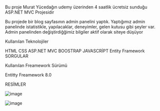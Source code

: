 Bu proje Murat Yücedağın udemy üzerinden 4 saatlik ücretsiz sunduğu ASP.NET MVC Projesidir

Bu projede bir blog sayfasının admin panelini yaptık. Yaptığımız admin panelinde istatistikle, yapılacaklar, deneyimler, gelen kutusu gibi şeyler var. Admin panelinden değiştirdiğğimiz bilgiler aktif olarak siteye düşüyor

Kullanılan Teknolojiler

HTML
CSS
ASP.NET MVC
BOOSTRAP
JAVASCRİPT
Entity Framework
SORGULAR

Kullanılan Freamework Sürümü

Entitty Freamework 8.0

RESİMLER

![image](https://github.com/user-attachments/assets/7d5fab74-96b3-4ba5-88b9-3b596780f064)

![image](https://github.com/user-attachments/assets/e4134a8e-07b9-449d-bb0a-8123916bbc25)









